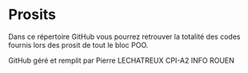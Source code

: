 # Prosits

Dans ce répertoire GitHub vous pourrez retrouver la totalité des codes fournis lors des prosit de tout le bloc POO.

GitHub géré et remplit par Pierre LECHATREUX CPI-A2 INFO ROUEN 